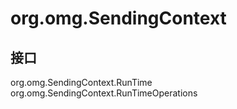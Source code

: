 # org.omg.SendingContext

## 接口

org.omg.SendingContext.RunTime
org.omg.SendingContext.RunTimeOperations




